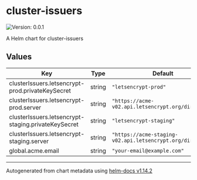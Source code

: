 # cluster-issuers

![Version: 0.0.1](https://img.shields.io/badge/Version-0.0.1-informational?style=flat-square)

A Helm chart for cluster-issuers

## Values

| Key | Type | Default | Description |
|-----|------|---------|-------------|
| clusterIssuers.letsencrypt-prod.privateKeySecret | string | `"letsencrypt-prod"` |  |
| clusterIssuers.letsencrypt-prod.server | string | `"https://acme-v02.api.letsencrypt.org/directory"` |  |
| clusterIssuers.letsencrypt-staging.privateKeySecret | string | `"letsencrypt-staging"` |  |
| clusterIssuers.letsencrypt-staging.server | string | `"https://acme-staging-v02.api.letsencrypt.org/directory"` |  |
| global.acme.email | string | `"your-email@example.com"` |  |

----------------------------------------------
Autogenerated from chart metadata using [helm-docs v1.14.2](https://github.com/norwoodj/helm-docs/releases/v1.14.2)
